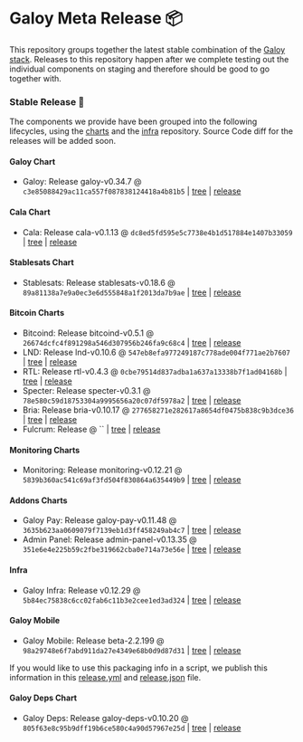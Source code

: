 # Galoy Meta Release 📦

This repository groups together the latest stable combination of the [Galoy stack](https://github.com/GaloyMoney/awesome-galoy#tech-components).
Releases to this repository happen after we complete testing out the individual components on staging and therefore should be good to go together with.

### Stable Release 🎉

The components we provide have been grouped into the following lifecycles, using the [charts](https://github.com/GaloyMoney/charts) and the [infra](https://github.com/GaloyMoney/galoy-infra) repository.
Source Code diff for the releases will be added soon.

#### Galoy Chart
- Galoy: Release galoy-v0.34.7 @ `c3e85088429ac11ca557f087838124418a4b81b5` | [tree](https://github.com/GaloyMoney/charts/tree/c3e85088429ac11ca557f087838124418a4b81b5/charts/galoy) | [release](https://github.com/GaloyMoney/charts/releases/tag/galoy-v0.34.7)

#### Cala Chart
- Cala: Release cala-v0.1.13 @ `dc8ed5fd595e5c7738e4b1d517884e1407b33059` | [tree](https://github.com/GaloyMoney/charts/tree/dc8ed5fd595e5c7738e4b1d517884e1407b33059/charts/cala) | [release](https://github.com/GaloyMoney/charts/releases/tag/cala-v0.1.13)

#### Stablesats Chart
- Stablesats: Release stablesats-v0.18.6 @ `89a81138a7e9a0ec3e6d555848a1f2013da7b9ae` | [tree](https://github.com/GaloyMoney/charts/tree/89a81138a7e9a0ec3e6d555848a1f2013da7b9ae/charts/stablesats) | [release](https://github.com/GaloyMoney/charts/releases/tag/stablesats-v0.18.6)

#### Bitcoin Charts
- Bitcoind: Release bitcoind-v0.5.1 @ `26674dcfc4f891298a546d307956b246fa9c68c4` | [tree](https://github.com/GaloyMoney/charts/tree/26674dcfc4f891298a546d307956b246fa9c68c4/charts/bitcoind) | [release](https://github.com/GaloyMoney/charts/releases/tag/bitcoind-v0.5.1)
- LND: Release lnd-v0.10.6 @ `547eb8efa977249187c778ade004f771ae2b7607` | [tree](https://github.com/GaloyMoney/charts/tree/547eb8efa977249187c778ade004f771ae2b7607/charts/lnd) | [release](https://github.com/GaloyMoney/charts/releases/tag/lnd-v0.10.6)
- RTL: Release rtl-v0.4.3 @ `0cbe79514d837adba1a637a13338b7f1ad04168b` | [tree](https://github.com/GaloyMoney/charts/tree/0cbe79514d837adba1a637a13338b7f1ad04168b/charts/rtl) | [release](https://github.com/GaloyMoney/charts/releases/tag/rtl-v0.4.3)
- Specter: Release specter-v0.3.1 @ `78e580c59d18753304a9995656a20c07df5978a2` | [tree](https://github.com/GaloyMoney/charts/tree/78e580c59d18753304a9995656a20c07df5978a2/charts/specter) | [release](https://github.com/GaloyMoney/charts/releases/tag/specter-v0.3.1)
- Bria: Release bria-v0.10.17 @ `277658271e282617a8654df0475b838c9b3dce36` | [tree](https://github.com/GaloyMoney/charts/tree/277658271e282617a8654df0475b838c9b3dce36/charts/bria) | [release](https://github.com/GaloyMoney/charts/releases/tag/bria-v0.10.17)
- Fulcrum: Release  @ `` | [tree](https://github.com/GaloyMoney/charts/tree//charts/fulcrum) | [release](https://github.com/GaloyMoney/charts/releases/tag/)

#### Monitoring Charts
- Monitoring: Release monitoring-v0.12.21 @ `5839b360ac541c69af3fd504f830864a635449b9` | [tree](https://github.com/GaloyMoney/charts/tree/5839b360ac541c69af3fd504f830864a635449b9/charts/monitoring) | [release](https://github.com/GaloyMoney/charts/releases/tag/monitoring-v0.12.21)

#### Addons Charts
- Galoy Pay: Release galoy-pay-v0.11.48 @ `3635b623aa0609079f7139eb1d3ff458249ab4c7` | [tree](https://github.com/GaloyMoney/charts/tree/3635b623aa0609079f7139eb1d3ff458249ab4c7/charts/galoy-pay) | [release](https://github.com/GaloyMoney/charts/releases/tag/galoy-pay-v0.11.48)
- Admin Panel: Release admin-panel-v0.13.35 @ `351e6e4e225b59c2fbe319662cba0e714a73e56e` | [tree](https://github.com/GaloyMoney/charts/tree/351e6e4e225b59c2fbe319662cba0e714a73e56e/charts/admin-panel) | [release](https://github.com/GaloyMoney/charts/releases/tag/admin-panel-v0.13.35)

#### Infra

- Galoy Infra: Release v0.12.29 @ `5b84ec75838c6cc02fab6c11b3e2cee1ed3ad324` | [tree](https://github.com/GaloyMoney/galoy-infra/tree/5b84ec75838c6cc02fab6c11b3e2cee1ed3ad324) | [release](https://github.com/GaloyMoney/galoy-infra/releases/tag/v0.12.29)

#### Galoy Mobile

- Galoy Mobile: Release beta-2.2.199 @ `98a29748e6f7abd911da27e4349e68b0d9d87d31` | [tree](https://github.com/GaloyMoney/galoy-mobile/tree/98a29748e6f7abd911da27e4349e68b0d9d87d31) | [release](https://github.com/GaloyMoney/galoy-mobile/releases/tag/beta-2.2.199)

If you would like to use this packaging info in a script, we publish this information in this [release.yml](./release.yml) and [release.json](./release.json) file.

#### Galoy Deps Chart
- Galoy Deps: Release galoy-deps-v0.10.20 @ `805f63e8c95b9dff19b6ce580c4a90d57967e25d` | [tree](https://github.com/GaloyMoney/charts/tree/805f63e8c95b9dff19b6ce580c4a90d57967e25d/charts/galoy-deps) | [release](https://github.com/GaloyMoney/charts/releases/tag/galoy-deps-v0.10.20)
